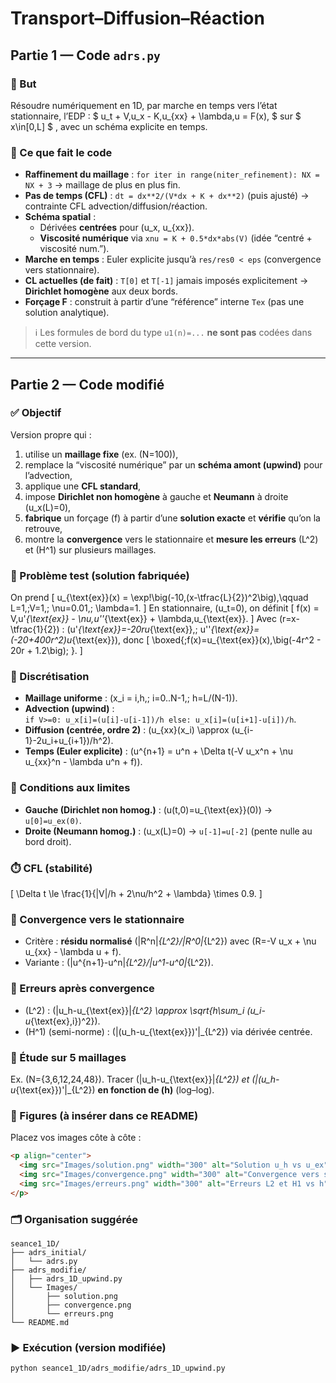 # Transport–Diffusion–Réaction

## Partie 1 — Code `adrs.py`

### 🎯 But
Résoudre numériquement en 1D, par marche en temps vers l’état stationnaire, l’EDP : $ u_t + V\,u_x - K\,u_{xx} + \lambda\,u = F(x), $
sur $ x\in[0,L] $ , avec un schéma explicite en temps.

### 🧱 Ce que fait le code
- **Raffinement du maillage** : `for iter in range(niter_refinement): NX = NX + 3` → maillage de plus en plus fin.
- **Pas de temps (CFL)** : `dt = dx**2/(V*dx + K + dx**2)` (puis ajusté) → contrainte CFL advection/diffusion/réaction.
- **Schéma spatial** :
  - Dérivées **centrées** pour \(u_x, u_{xx}\).
  - **Viscosité numérique** via `xnu = K + 0.5*dx*abs(V)` (idée “centré + viscosité num.”).
- **Marche en temps** : Euler explicite jusqu’à `res/res0 < eps` (convergence vers stationnaire).
- **CL actuelles (de fait)** : `T[0]` et `T[-1]` jamais imposés explicitement → **Dirichlet homogène** aux deux bords.
- **Forçage F** : construit à partir d’une “référence” interne `Tex` (pas une solution analytique).

> ℹ️ Les formules de bord du type `u1(n)=...` **ne sont pas** codées dans cette version.

---

## Partie 2 — Code modifié

### ✅ Objectif
Version propre qui :
1) utilise un **maillage fixe** (ex. \(N=100\)),  
2) remplace la “viscosité numérique” par un **schéma amont (upwind)** pour l’advection,  
3) applique une **CFL standard**,  
4) impose **Dirichlet non homogène** à gauche et **Neumann** à droite \(u_x(L)=0\),  
5) **fabrique** un forçage \(f\) à partir d’une **solution exacte** et **vérifie** qu’on la retrouve,  
6) montre la **convergence** vers le stationnaire et **mesure les erreurs** \(L^2\) et \(H^1\) sur plusieurs maillages.

### 🔢 Problème test (solution fabriquée)
On prend
\[
u_{\text{ex}}(x) = \exp\!\big(-10\,(x-\tfrac{L}{2})^2\big),\qquad L=1,\;V=1,\; \nu=0.01,\; \lambda=1.
\]
En stationnaire, \(u_t=0\), on définit
\[
f(x) = V\,u'_{\text{ex}} - \nu\,u''_{\text{ex}} + \lambda\,u_{\text{ex}}.
\]
Avec \(r=x-\tfrac{1}{2}\) : \(u'_{\text{ex}}=-20ru_{\text{ex}},\; u''_{\text{ex}}=(-20+400r^2)u_{\text{ex}}\), donc
\[
\boxed{\;f(x)=u_{\text{ex}}(x)\,\big(-4r^2 - 20r + 1.2\big)\; }.
\]

### 🧩 Discrétisation
- **Maillage uniforme** : \(x_i = i\,h,\; i=0..N-1,\; h=L/(N-1)\).
- **Advection (upwind)** :  
  `if V>=0: u_x[i]=(u[i]-u[i-1])/h else: u_x[i]=(u[i+1]-u[i])/h`.
- **Diffusion (centrée, ordre 2)** : \(u_{xx}(x_i) \approx (u_{i-1}-2u_i+u_{i+1})/h^2\).
- **Temps (Euler explicite)** : \(u^{n+1} = u^n + \Delta t(-V u_x^n + \nu u_{xx}^n - \lambda u^n + f)\).

### 🧱 Conditions aux limites
- **Gauche (Dirichlet non homog.)** : \(u(t,0)=u_{\text{ex}}(0)\) → `u[0]=u_ex(0)`.
- **Droite (Neumann homog.)** : \(u_x(L)=0\) → `u[-1]=u[-2]` (pente nulle au bord droit).

### ⏱️ CFL (stabilité)
\[
\Delta t \le \frac{1}{|V|/h + 2\nu/h^2 + \lambda} \times 0.9.
\]

### 🚦 Convergence vers le stationnaire
- Critère : **résidu normalisé** \(\|R^n\|_{L^2}/\|R^0\|_{L^2}\) avec \(R=-V u_x + \nu u_{xx} - \lambda u + f\).
- Variante : \(\|u^{n+1}-u^n\|_{L^2}/\|u^1-u^0\|_{L^2}\).

### 📏 Erreurs après convergence
- \(L^2\) : \(\|u_h-u_{\text{ex}}\|_{L^2} \approx \sqrt{h\sum_i (u_i-u_{\text{ex},i})^2}\).  
- \(H^1\) (semi-norme) : \(\|(u_h-u_{\text{ex}})'\|_{L^2}\) via dérivée centrée.

### 🔁 Étude sur 5 maillages
Ex. \(N=\{3,6,12,24,48\}\). Tracer \(\|u_h-u_{\text{ex}}\|_{L^2}\) et \(\|(u_h-u_{\text{ex}})'\|_{L^2}\) **en fonction de \(h\)** (log–log).

### 📸 Figures (à insérer dans ce README)
Placez vos images côte à côte :
```html
<p align="center">
  <img src="Images/solution.png" width="300" alt="Solution u_h vs u_ex"/>
  <img src="Images/convergence.png" width="300" alt="Convergence vers stationnaire"/>
  <img src="Images/erreurs.png" width="300" alt="Erreurs L2 et H1 vs h"/>
</p>
```

### 🗂️ Organisation suggérée
```
seance1_1D/
├── adrs_initial/
│   └── adrs.py
├── adrs_modifie/
│   ├── adrs_1D_upwind.py
│   └── Images/
│       ├── solution.png
│       ├── convergence.png
│       └── erreurs.png
└── README.md
```

### ▶️ Exécution (version modifiée)
```bash
python seance1_1D/adrs_modifie/adrs_1D_upwind.py
```
